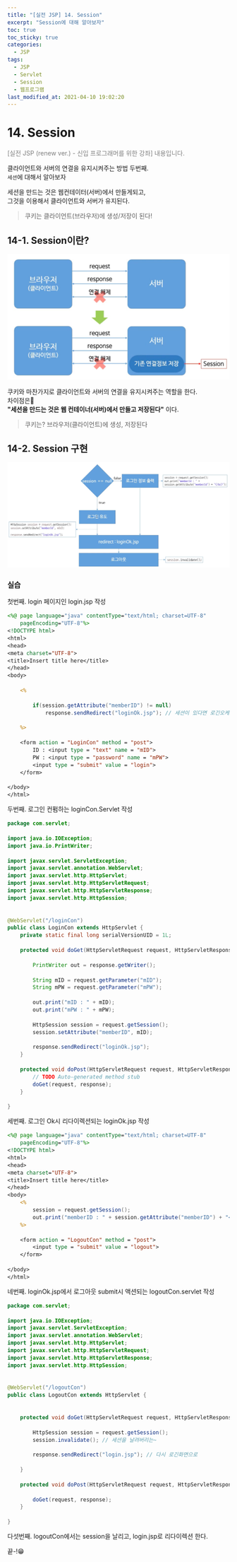 ```yaml
---
title: "[실전 JSP] 14. Session"
excerpt: "Session에 대해 알아보자"
toc: true
toc_sticky: true
categories:
  - JSP
tags:
  - JSP
  - Servlet
  - Session
  - 웹프로그램
last_modified_at: 2021-04-10 19:02:20
---
```


# 14. Session
<span style="color:grey">[실전 JSP (renew ver.) - 신입 프로그래머를 위한 강좌] 내용입니다.</span>

클라이언트와 서버의 연결을 유지시켜주는 방법 두번째.  
`세션`에 대해서 알아보자  

세션을 만드는 것은 웹컨테이터(서버)에서 만들게되고,  
그것을 이용해서 클라이언트와 서버가 유지된다.  
> 쿠키는 클라이언트(브라우저)에 생성/저장이 된다!

## 14-1. Session이란?
![이미지](/assets/images/JSP&Servlet/실전JSP/14강/14강_1.png)

쿠키와 마찬가지로 클라이언트와 서버의 연결을 유지시켜주는 역할을 한다.  
차이점은🤨  
**"세션을 만드는 것은 웹 컨테이너(서버)에서 만들고 저장된다"** 이다.
>쿠키는? 브라우저(클라이언트)에 생성, 저장된다  

## 14-2. Session 구현
![이미지](/assets/images/JSP&Servlet/실전JSP/14강/14강_2.png)

### 실습

첫번째. login 페이지인 login.jsp 작성  
   
```jsp
<%@ page language="java" contentType="text/html; charset=UTF-8"
    pageEncoding="UTF-8"%>
<!DOCTYPE html>
<html>
<head>
<meta charset="UTF-8">
<title>Insert title here</title>
</head>
<body>

	<%
	
		if(session.getAttribute("memberID") != null)
			response.sendRedirect("loginOk.jsp"); // 세션이 있다면 로긴오케이로 가
	
	%>

	<form action = "LoginCon" method = "post">
		ID : <input type = "text" name = "mID"> 
		PW : <input type = "password" name = "mPW">
		<input type = "submit" value = "login">
	</form>

</body>
</html>
```
두번째. 로그인 컨펌하는 loginCon.Servlet 작성  
  
```java
package com.servlet;

import java.io.IOException;
import java.io.PrintWriter;

import javax.servlet.ServletException;
import javax.servlet.annotation.WebServlet;
import javax.servlet.http.HttpServlet;
import javax.servlet.http.HttpServletRequest;
import javax.servlet.http.HttpServletResponse;
import javax.servlet.http.HttpSession;


@WebServlet("/loginCon")
public class LoginCon extends HttpServlet {
	private static final long serialVersionUID = 1L;

	protected void doGet(HttpServletRequest request, HttpServletResponse response) throws ServletException, IOException {

		PrintWriter out = response.getWriter();
		
		String mID = request.getParameter("mID");
		String mPW = request.getParameter("mPW");
		
		out.print("mID : " + mID);
		out.print("mPW : " + mPW);
		
		HttpSession session = request.getSession();
		session.setAttribute("memberID", mID);
		
		response.sendRedirect("loginOk.jsp");
	}

	protected void doPost(HttpServletRequest request, HttpServletResponse response) throws ServletException, IOException {
		// TODO Auto-generated method stub
		doGet(request, response);
	}

}

```  
  
세번째. 로그인 Ok시 리다이렉션되는 loginOk.jsp 작성  
  
```jsp
<%@ page language="java" contentType="text/html; charset=UTF-8"
    pageEncoding="UTF-8"%>
<!DOCTYPE html>
<html>
<head>
<meta charset="UTF-8">
<title>Insert title here</title>
</head>
<body>
	<%
		session = request.getSession();
		out.print("memberID : " + session.getAttribute("memberID") + "<br>");
	%>
	
	<form action = "LogoutCon" method = "post">
		<input type = "submit" value = "logout">
	</form>
	
</body>
</html>
```
  
네번째. loginOk.jsp에서 로그아웃 submit시 액션되는 logoutCon.servlet 작성  
  
```java
package com.servlet;

import java.io.IOException;
import javax.servlet.ServletException;
import javax.servlet.annotation.WebServlet;
import javax.servlet.http.HttpServlet;
import javax.servlet.http.HttpServletRequest;
import javax.servlet.http.HttpServletResponse;
import javax.servlet.http.HttpSession;


@WebServlet("/logoutCon")
public class LogoutCon extends HttpServlet {


	protected void doGet(HttpServletRequest request, HttpServletResponse response) throws ServletException, IOException {

		HttpSession session = request.getSession();
		session.invalidate(); // 세션을 날려버리는~
		
		response.sendRedirect("login.jsp"); // 다시 로긴화면으로 
		
	}

	protected void doPost(HttpServletRequest request, HttpServletResponse response) throws ServletException, IOException {

		doGet(request, response);
	}

}

```
다섯번째. logoutCon에서는 session을 날리고, login.jsp로 리다이렉션 한다.  
  
끝-!😁